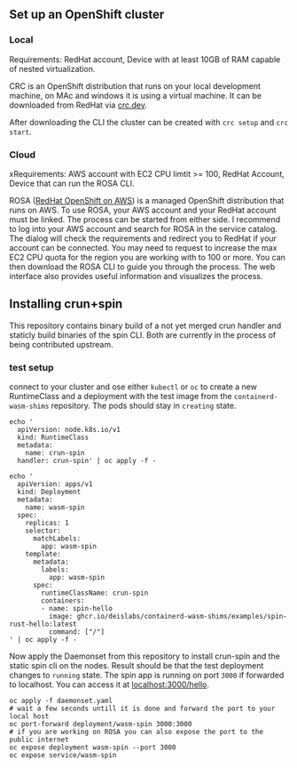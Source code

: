 ## Set up an OpenShift cluster
### Local
Requirements: RedHat account, Device with at least 10GB of RAM capable of nested virtualization.

CRC is an OpenShift distribution that runs on your local development machine, on MAc and windows it is using a virtual machine. It can be downloaded from RedHat via [crc.dev](https://crc.dev).

After downloading the CLI the cluster can be created with `crc setup` and `crc start`.

### Cloud
xRequirements: AWS account with EC2 CPU limtit >= 100, RedHat Account, Device that can run the ROSA CLI.

ROSA ([RedHat OpenShift on AWS](https://www.redhat.com/en/technologies/cloud-computing/openshift/aws)) is a managed OpenShift distribution that runs on AWS. To use ROSA, your AWS account and your RedHat account must be linked. The process can be started from either side. 
I recommend to log into your AWS account and search for ROSA in the service catalog. The dialog will check the requirements and redirect you to RedHat if your account can be connected. You may need to request to increase the max EC2 CPU quota for the region you are working with to 100 or more.
You can then download the ROSA CLI to guide you through the process. The web interface also provides useful information and visualizes the process.

## Installing crun+spin
This repository contains binary build of a not yet merged crun handler and staticly build binaries of the spin CLI. Both are currently in the process of being contributed upstream.

### test setup
connect to your cluster and ose either `kubectl` or `oc` to create a new RuntimeClass and a deployment with the test image from the `containerd-wasm-shims` repository. The pods should stay in `creating` state.
```
echo '
  apiVersion: node.k8s.io/v1                                           
  kind: RuntimeClass
  metadata:
    name: crun-spin
  handler: crun-spin' | oc apply -f -

echo '
  apiVersion: apps/v1                                                  
  kind: Deployment
  metadata:
    name: wasm-spin
  spec:
    replicas: 1
    selector:
      matchLabels:
        app: wasm-spin
    template:
      metadata:
        labels:
          app: wasm-spin
      spec:
        runtimeClassName: crun-spin
        containers:
        - name: spin-hello
          image: ghcr.io/deislabs/containerd-wasm-shims/examples/spin-rust-hello:latest
          command: ["/"]
' | oc apply -f -
```

Now apply the Daemonset from this repository to install crun-spin and the static spin cli on the nodes. Result should be that the test deployment changes to `running` state.
The spin app is running on port `3000` if forwarded to localhost. You can access it at [localhost:3000/hello](http://localhost:3000/hello).

```
oc apply -f daemonset.yaml
# wait a few seconds untill it is done and forward the port to your local host
oc port-forward deployment/wasm-spin 3000:3000
# if you are working on ROSA you can also expose the port to the public internet
oc expose deployment wasm-spin --port 3000
oc expose service/wasm-spin
```
